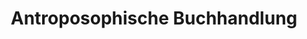 ---
title: "Antroposophische Buchhandlung"
url: /ludwigsburg/antroposophische-buchhandlung/
shop: Bücher
---